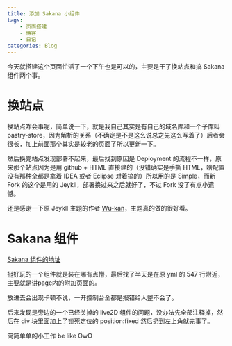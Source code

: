 ```yaml
---
title: 添加 Sakana 小组件
tags: 
    - 页面搭建
    - 博客
    - 日记
categories: Blog
---
```


今天就搭建这个页面忙活了一个下午也是可以的，主要是干了换站点和搞 Sakana 组件两个事。

# 换站点

换站点咋会事呢，简单说一下，就是我自己其实是有自己的域名库和一个子库叫 pastry-store，因为解析的关系（不确定是不是这么说总之先这么写着了）后者会很长，加上前面那个其实是较老的页面了所以更新一下。

然后换完站点发现部署不起来，最后找到原因是 Deployment 的流程不一样，原来那个站点因为是用 github + HTML 直接建的（没错确实是手撕 HTML，啥配置没有那种全都是拿着 IDEA 或者 Eclipse 对着搞的）所以用的是 Simple，而新 Fork 的这个是用的 Jeykll，部署换过来之后就好了，不过 Fork 没了有点小遗憾。

还是感谢一下原 Jeykll 主题的作者 [Wu-kan](https://github.com/wu-kan)，主题真的做的很好看。

# Sakana 组件

[Sakana 组件的地址](https://github.com/dsrkafuu/sakana-widget/)

挺好玩的一个组件就是装在哪有点懵，最后找了半天是在原 yml 的 547 行附近，主要就是讲page内的附加页面的。

放进去会出现卡顿不说，一开控制台全都是报错给人整不会了。

后来发现是旁边的一个已经关掉的 live2D 组件的问题，没办法先全部注释掉，然后在 div 块里面加上了锁死定位的 position:fixed 然后扔到左上角就完事了。

简简单单的小工作 be like OwO 
